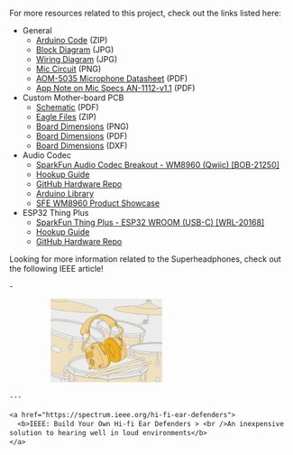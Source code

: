 <!-- This section should include all the relevant documentation and product files (Eagle files, schematic, datasheet(s), landing pages, etc. and any relevant tutorials to go beyond the Hookup Guide.) -->

For more resources related to this project, check out the links listed here:

* General
    * [Arduino Code](../assets/code/Super_Headphones_BT_and_MIC_V2.0.zip) (ZIP)
    * [Block Diagram](../assets/img/Super_Headphones_Block_Diagram_v01.jpg) (JPG)
    * [Wiring Diagram](../assets/img/SuperHeadphones_Wiring_Diagram.jpg) (JPG)
    * [Mic Circuit](../assets/img/mic_circuit.png) (PNG)
    * [AOM-5035 Microphone Datasheet](../assets/component_documentation/PUI_Audio_AOM-5035L-HD3-LW100-R.pdf) (PDF)
    * [App Note on Mic Specs AN-1112-v1.1](../assets/component_documentation/AN-1112-v1.1.pdf) (PDF)
* Custom Mother-board PCB
    * [Schematic](../assets/board_files/Super_Headphones_Schematic_v20.pdf) (PDF)
    * [Eagle Files](../assets/board_files/Super_Headphones_Eagle_Files_v20.zip) (ZIP)
    * [Board Dimensions](../assets/board_files/Super_Headphones_Dimensions.png) (PNG)
    * [Board Dimensions](../assets/board_files/Super_Headphones_Dimensions.pdf) (PDF)
    * [Board Dimensions](../assets/board_files/Super_Headphones_Dimensions.dxf) (DXF)
* Audio Codec
    * [SparkFun Audio Codec Breakout - WM8960 (Qwiic) [BOB-21250]](https://www.sparkfun.com/products/21250)
    * [Hookup Guide](https://learn.sparkfun.com/tutorials/audio-codec-breakout---wm8960-hookup-guide)
    * [GitHub Hardware Repo](https://github.com/sparkfun/SparkFun_Audio_Codec_Breakout_WM8960)
    * [Arduino Library](https://github.com/sparkfun/SparkFun_WM8960_Arduino_Library)
    * [SFE WM8960 Product Showcase](https://www.youtube.com/embed/NvHIXSyEeDA)
* ESP32 Thing Plus
    * [SparkFun Thing Plus - ESP32 WROOM (USB-C) [WRL-20168]](https://www.sparkfun.com/products/20168)
    * [Hookup Guide](https://learn.sparkfun.com/tutorials/esp32-thing-plus-usb-c-hookup-guide)
    * [GitHub Hardware Repo](https://github.com/sparkfun/SparkFun_Thing_Plus_ESP32_WROOM_C)

Looking for more information related to the Superheadphones, check out the following IEEE article!

<div class="grid cards col-4" markdown>
<!-- ----------WHITE SPACE BETWEEN GRID CARDS---------- -->
-   <a href="https://spectrum.ieee.org/hi-fi-ear-defenders">
      <figure markdown>
        <img src="../assets/img/a-pair-headphones-sitting-on-a-drum-set-with-embedded-microphones-on-each-side.webp" style="width:264px; height:148px; object-fit:contain;" alt="IEEE: Build Your Own Hi-fi Ear Defenders > An inexpensive solution to hearing well in loud environments">
      </figure>
    </a>

    ---

    <a href="https://spectrum.ieee.org/hi-fi-ear-defenders">
      <b>IEEE: Build Your Own Hi-fi Ear Defenders > <br />An inexpensive solution to hearing well in loud environments</b>
    </a>
<!-- ----------WHITE SPACE BETWEEN GRID CARDS---------- -->
</div>
